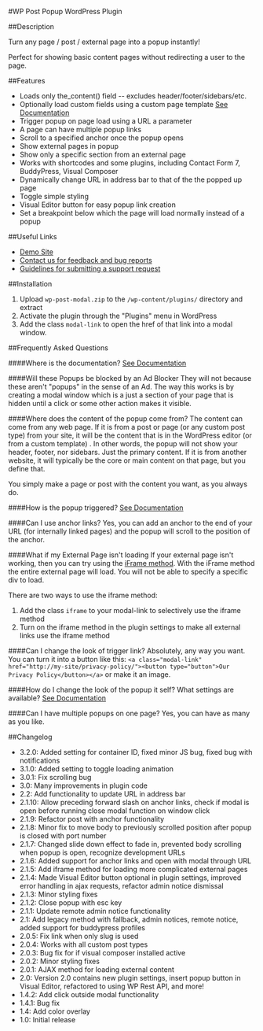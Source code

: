 #WP Post Popup WordPress Plugin

##Description

Turn any page / post / external page into a popup instantly!

Perfect for showing basic content pages without redirecting a user to the page.

##Features

 * Loads only the_content() field -- excludes header/footer/sidebars/etc.
 * Optionally load custom fields using a custom page template [See Documentation](https://allurewebsolutions.com/open-wordpress-post-modal-without-plugin#customize)
 * Trigger popup on page load using a URL a parameter
 * A page can have multiple popup links
 * Scroll to a specified anchor once the popup opens
 * Show external pages in popup
 * Show only a specific section from an external page
 * Works with shortcodes and some plugins, including Contact Form 7, BuddyPress, Visual Composer
 * Dynamically change URL in address bar to that of the the popped up page
 * Toggle simple styling
 * Visual Editor button for easy popup link creation
 * Set a breakpoint below which the page will load normally instead of a popup

##Useful Links

* [Demo Site](https://wp-post-modal.allureprojects.com/)
* [Contact us for feedback and bug reports](https://allurewebsolutions.com/contact) 
* [Guidelines for submitting a support request](https://allurewebsolutions.com/open-wordpress-post-modal-without-plugin#support)


##Installation

1. Upload `wp-post-modal.zip` to the `/wp-content/plugins/` directory and extract
2. Activate the plugin through the "Plugins" menu in WordPress
3. Add the class `modal-link` to open the href of that link into a modal window.

##Frequently Asked Questions

####Where is the documentation?
[See Documentation](http://wp-post-modal.allureprojects.com/documentation)

####Will these Popups be blocked by an Ad Blocker
They will not because these aren't "popups" in the sense of an Ad. The way this works is by creating a modal window which is a just a section of your page that is hidden until a click or some other action makes it visible.

####Where does the content of the popup come from?
The content can come from any web page. If it is from a post or page (or any custom post type) from your site, it will
be the content that is in the WordPress editor (or from a custom template) . In other words, the popup will not show
your header, footer, nor sidebars. Just the primary content. If it is from another website, it will typically be the
core or main content on that page, but you define that.

You simply make a page or post with the content you want, as you always do.

####How is the popup triggered?
[See Documentation](http://wp-post-modal.allureprojects.com/documentation)

####Can I use anchor links?
Yes, you can add an anchor to the end of your URL (for internally linked pages) and the popup will scroll to the
position of the anchor.

####What if my External Page isn't loading
If your external page isn't working, then you can try using the [iFrame method](http://wp-post-modal.allureprojects.com/documentation). With the iFrame method the entire external page will load. You will not be able to specify a specific div to load.

There are two ways to use the iframe method:

1. Add the class `iframe` to your modal-link to selectively use the iframe method
1. Turn on the iframe method in the plugin settings to make all external links use the iframe method

####Can I change the look of trigger link?
Absolutely, any way you want. You can turn it into a button like this: `<a class="modal-link" href="http://my-site/privacy-policy/"><button type="button">Our Privacy Policy</button></a>` or make it an image.

####How do I change the look of the popup it self? What settings are available?
[See Documentation](http://wp-post-modal.allureprojects.com/documentation)

####Can I have multiple popups on one page?
Yes, you can have as many as you like.

##Changelog

* 3.2.0: Added setting for container ID, fixed minor JS bug, fixed bug with notifications
* 3.1.0: Added setting to toggle loading animation
* 3.0.1: Fix scrolling bug
* 3.0: Many improvements in plugin code
* 2.2: Add functionality to update URL in address bar
* 2.1.10: Allow preceding forward slash on anchor links, check if modal is open before running close modal function on window click
* 2.1.9: Refactor post with anchor functionality
* 2.1.8: Minor fix to move body to previously scrolled position after popup is closed
with port number
* 2.1.7: Changed slide down effect to fade in, prevented body scrolling when popup is open, recognize development URLs
* 2.1.6: Added support for anchor links and open with modal through URL
* 2.1.5: Add iframe method for loading more complicated external pages
* 2.1.4: Made Visual Editor button optional in plugin settings, improved error handling in ajax requests, refactor admin notice dismissal
* 2.1.3: Minor styling fixes
* 2.1.2: Close popup with esc key
* 2.1.1: Update remote admin notice functionality
* 2.1: Add legacy method with fallback, admin notices, remote notice, added support for buddypress profiles
* 2.0.5: Fix link when only slug is used
* 2.0.4: Works with all custom post types
* 2.0.3: Bug fix for if visual composer installed active
* 2.0.2: Minor styling fixes
* 2.0.1: AJAX method for loading external content
* 2.0: Version 2.0 contains new plugin settings, insert popup button in Visual Editor, refactored to using WP Rest API, and more!
* 1.4.2: Add click outside modal functionality
* 1.4.1: Bug fix
* 1.4: Add color overlay
* 1.0: Initial release